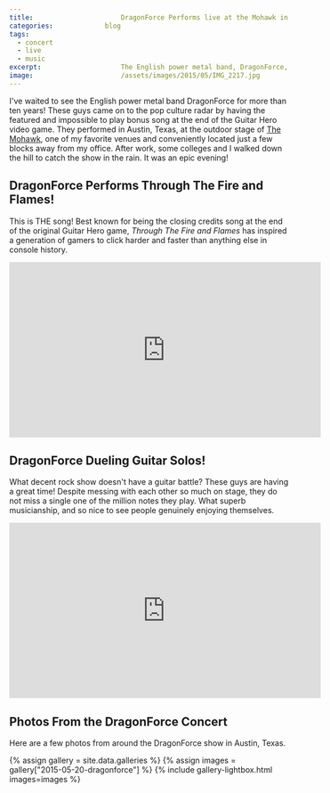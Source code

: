```yaml
---
title:						DragonForce Performs live at the Mohawk in Austin Texas
categories:				blog
tags:
  - concert
  - live
  - music
excerpt:					The English power metal band, DragonForce, of Guitar Hero fame, performed in Austin, Texas, and I got a first-row experience of their amazing performance.
image:						/assets/images/2015/05/IMG_2217.jpg
---
```


I've waited to see the English power metal band DragonForce for more than ten years! These guys came on to the pop culture radar by having the featured and impossible to play bonus song at the end of the Guitar Hero video game. They performed in Austin, Texas, at the outdoor stage of [The Mohawk](https://mohawkaustin.com/), one of my favorite venues and conveniently located just a few blocks away from my office. After work, some colleges and I walked down the hill to catch the show in the rain. It was an epic evening!

## DragonForce Performs Through The Fire and Flames!

This is THE song! Best known for being the closing credits song at the end of the original Guitar Hero game, *Through The Fire and Flames* has inspired a generation of gamers to click harder and faster than anything else in console history.

<iframe width="560" height="315" src="https://youtu.be/-uIzyMsu4Vk" frameborder="0" allow="accelerometer; autoplay; encrypted-media; gyroscope; picture-in-picture" allowfullscreen></iframe>

## DragonForce Dueling Guitar Solos!

What decent rock show doesn't have a guitar battle? These guys are having a great time! Despite messing with each other so much on stage, they do not miss a single one of the million notes they play. What superb musicianship, and so nice to see people genuinely enjoying themselves.

<iframe width="560" height="315" src="https://youtu.be/qmNCFcPWcq0" frameborder="0" allow="accelerometer; autoplay; encrypted-media; gyroscope; picture-in-picture" allowfullscreen></iframe>

## Photos From the DragonForce Concert

Here are a few photos from around the DragonForce show in Austin, Texas.

{% assign gallery = site.data.galleries %}
{% assign images = gallery["2015-05-20-dragonforce"] %}
{% include gallery-lightbox.html images=images %}